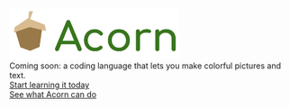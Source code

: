 <a href="https://lb123658.github.io/acornLanguage/" target="_blank">
<img src="images/acornLogo.png" width="60%" /></a><br>
Coming soon: a coding language that lets you make colorful pictures and text.
<br>
<a href="https://lb123658.github.io/acornLanguage/">Start learning it today</a> <br>
<a href="https://lb123658.github.io/acornLanguage/images/face.png">See what Acorn can do</a>
